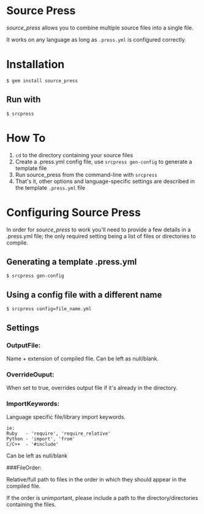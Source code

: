 ﻿Source Press
============

*source_press* allows you to combine multiple source files into a single file.

It works on any language as long as `.press.yml` is configured correctly.


Installation
============

    $ gem install source_press

## Run with

    $ srcpress


How To
======

1. `cd` to the directory containing your source files
2. Create a .press.yml config file, use `srcpress gen-config` to generate a template file
3. Run source_press from the command-line with `srcpress`
4. That's it, other options and language-specific settings are described in the template `.press.yml` file 


Configuring Source Press
========================

In order for *source_press* to work you'll need to provide a few details in a .press.yml file; the only required setting being a list of files or directories to compile.

## Generating a template .press.yml

    $ srcpress gen-config

## Using a config file with a different name

    $ srcpress config=file_name.yml

## Settings

### OutputFile:

Name + extension of compiled file. Can be left as null/blank.

### OverrideOuput:

When set to true, overrides output file if it's already in the directory.

### ImportKeywords:

Language specific file/library import keywords.

    ie:
    Ruby   - 'require', 'require_relative'
    Python - 'import', 'from'
    C/C++  - '#include'

Can be left as null/blank

###FileOrder:

Relative/full path to files in the order
in which they should appear in the compiled file.

If the order is unimportant, please include a path
to the directory/directories containing the files.
